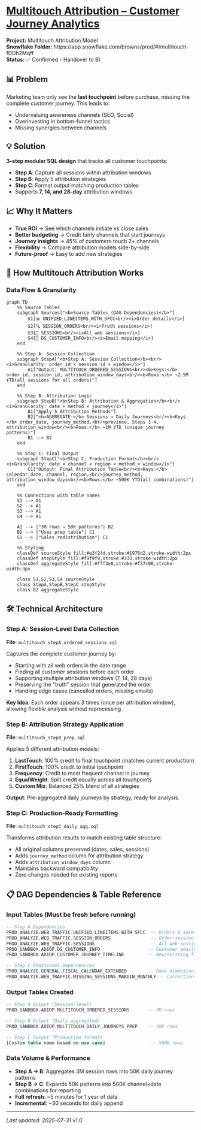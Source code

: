 # [Multitouch Attribution – Customer Journey Analytics](../)

<div class="project-header">
  <div class="project-meta">
    <div><strong>Project:</strong> Multitouch Attribution Model</div>
    <div><strong>Snowflake Folder:</strong> <a>https://app.snowflake.com/browns/prod/#/multitouch-fDDh2Mqff</a></div>
    <div><strong>Status:</strong> ✅ Confirmed - Handover to BI </div>
  </div>
</div>

<div class="two-column-layout">

<div class="column-left">

## 📊 Problem
Marketing team only see the **last touchpoint** before purchase, missing the complete customer journey. This leads to:
- Undervaluing awareness channels (SEO, Social)
- Overinvesting in bottom-funnel tactics
- Missing synergies between channels

## 💡 Solution  
**3-step modular SQL design** that tracks all customer touchpoints:
- **Step A**: Capture all sessions within attribution windows
- **Step B**: Apply 5 attribution strategies 
- **Step C**: Format output matching production tables
- Supports **7, 14, and 28-day** attribution windows

## 📈 Why It Matters
- **True ROI** → See which channels initiate vs close sales
- **Better budgeting** → Credit fairly channels that start journeys
- **Journey insights** → 45% of customers touch 2+ channels
- **Flexibility** → Compare attribution models side-by-side
- **Future-proof** → Easy to add new strategies

</div>

<div class="column-right">

## 🔧 How Multitouch Attribution Works

### Data Flow & Granularity

```mermaid
graph TD
    %% Source Tables
    subgraph Sources["<b>Source Tables (DAG Dependencies)</b>"]
        S1[📊 UNIFIED_LINEITEMS_WITH_SFCC<br/><i>Order details</i>]
        S2[🔍 SESSION_ORDERS<br/><i>Truth sessions</i>]
        S3[👥 SESSIONS<br/><i>All web sessions</i>]
        S4[📧 DS_CUSTOMER_INFO<br/><i>Email mapping</i>]
    end
    
    %% Step A: Session Collection
    subgraph StepA["<b>Step A: Session Collection</b><br/><i>Granularity: order_id × session_id × window</i>"]
        A1["Output: MULTITOUCH_ORDERED_SESSIONS<br/><b>Keys:</b> order_id, session_id, attribution_window_days<br/><b>Rows:</b> ~2.5M YTD(all sessions for all orders)"]
    end
    
    %% Step B: Attribution Logic
    subgraph StepB["<b>Step B: Attribution & Aggregation</b><br/><i>Granularity: date × method × journey</i>"]
        B1["Apply 5 Attribution Methods"]
        B2["<b>AGGREGATE:</b> Sessions → Daily Journeys<br/><b>Keys:</b> order_date, journey_method,<br/>province, Steps 1-4, attribution_window<br/><b>Rows:</b> ~1M YTD (unique journey patterns)"]
        B1 --> B2
    end
    
    %% Step C: Final Output
    subgraph StepC["<b>Step C: Production Format</b><br/><i>Granularity: date × channel × region × method × window</i>"]
        C1["Output: Final Attribution Table<br/><b>Keys:</b> calendar_date, channel, region,<br/>journey_method, attribution_window_days<br/><b>Rows:</b> ~500K YTD(all combinations)"]
    end
    
    %% Connections with table names
    S1 --> A1
    S2 --> A1
    S3 --> A1
    S4 --> A1
    
    A1 --> |"3M rows → 50K patterns"| B2
    B2 --> |"Uses prep table"| C1
    S1 --> |"Sales redistribution"| C1
    
    %% Styling
    classDef sourceStyle fill:#e3f2fd,stroke:#1976d2,stroke-width:2px
    classDef stepStyle fill:#f9f9f9,stroke:#333,stroke-width:2px
    classDef aggregateStyle fill:#fff3e0,stroke:#f57c00,stroke-width:3px
    
    class S1,S2,S3,S4 sourceStyle
    class StepA,StepB,StepC stepStyle
    class B2 aggregateStyle
```

</div>

</div>

## 🛠️ Technical Architecture

### Step A: Session-Level Data Collection
**File**: `multitouch_stepA_ordered_sessions.sql`

Captures the complete customer journey by:
- Starting with all web orders in the date range
- Finding all customer sessions before each order
- Supporting multiple attribution windows (7, 14, 28 days)
- Preserving the "truth" session that generated the order
- Handling edge cases (cancelled orders, missing emails)

**Key Idea**: Each order appears 3 times (once per attribution window), allowing flexible analysis without reprocessing.

### Step B: Attribution Strategy Application  
**File**: `multitouch_stepB_prep.sql`

Applies 5 different attribution models:

1. **LastTouch**: 100% credit to final touchpoint (matches current production)
2. **FirstTouch**: 100% credit to initial touchpoint  
3. **Frequency**: Credit to most frequent channel in journey
4. **EqualWeight**: Split credit equally across all touchpoints
5. **Custom Mix**: Balanced 25% blend of all strategies

**Output**: Pre-aggregated daily journeys by strategy, ready for analysis.

### Step C: Production-Ready Formatting
**File**: `multitouch_stepC_daily_agg.sql`

Transforms attribution results to match existing table structure:
- All original columns preserved (dates, sales, sessions)
- Adds `journey_method` column for attribution strategy
- Adds `attribution_window_days` column
- Maintains backward compatibility
- Zero changes needed for existing reports

## 📋 DAG Dependencies & Table Reference

### Input Tables (Must be fresh before running)
```sql
-- Step A Dependencies
PROD_ANALYZE.WEB_TRAFFIC.UNIFIED_LINEITEMS_WITH_SFCC  -- Orders & sales
PROD_ANALYZE.WEB_TRAFFIC.SESSION_ORDERS               -- Order-session mapping
PROD_ANALYZE.WEB_TRAFFIC.SESSIONS                     -- All web sessions
PROD_SANDBOX.ADIOP.DS_CUSTOMER_INFO                  -- Customer emails
PROD_SANDBOX.ADIOP.CUSTOMER_JOURNEY_TIMELINE         -- New/existing flags

-- Step C Additional Dependencies  
PROD_ANALYZE.GENERAL.FISCAL_CALENDAR_EXTENDED        -- Date dimensions
PROD_ANALYZE.WEB_TRAFFIC.MISSING_SESSIONS_MARGIN_MONTHLY -- Corrections
```

### Output Tables Created
```sql
-- Step A Output (Session-level)
PROD_SANDBOX.ADIOP.MULTITOUCH_ORDERED_SESSIONS       -- 3M rows

-- Step B Output (Daily aggregated)
PROD_SANDBOX.ADIOP.MULTITOUCH_DAILY_JOURNEYS_PREP    -- 50K rows

-- Step C Output (Production format)
[Custom table name based on use case]                 -- 500K rows
```

### Data Volume & Performance
- **Step A → B**: Aggregates 3M session rows into 50K daily journey patterns
- **Step B → C**: Expands 50K patterns into 500K channel×date combinations for reporting
- **Full refresh**: ~5 minutes for 1 year of data
- **Incremental**: ~30 seconds for daily append


---

*Last updated: 2025-07-31* v1.0